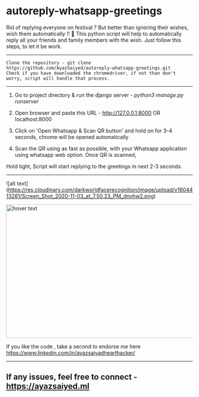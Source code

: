 # autoreply-whatsapp-greetings 


Rid of replying everyone on festival ? But better than ignoring their wishes, wish them automatically !! 💫
This python script will help to automatically reply all your friends and family members with the wish. Just follow this steps, to let it be work.

------------

```
Clone the repository - git clone https://github.com/AyazSaiyed/autoreply-whatsapp-greetings.git
Check if you have downloaded the chromedriver, if not than don't worry, script will handle that process.
```

-----------

1) Go to project directory & run the django server - *python3 manage.py runserver*

2) Open browser and paste this URL - http://127.0.0.1:8000 OR localhost:8000

3) Click on 'Open Whatsapp & Scan QR button' and hold on for 3-4 seconds, chrome will be opened automatically 

4) Scan the QR using as fast as possible, with your Whatsapp application using whatsapp web option.
Once QR is scanned, 

Hold tight, Script will start replying to the greetings in next 2-3 seconds.

------------
![alt text] (https://res.cloudinary.com/darkworldfacerecognition/image/upload/v1604413261/Screen_Shot_2020-11-03_at_7.50.23_PM_dnvhw2.png)


  <img src="https://res.cloudinary.com/darkworldfacerecognition/image/upload/v1604413261/Screen_Shot_2020-11-03_at_7.50.23_PM_dnvhw2.png" width="850" height="360" title="hover text">

If you like the code , take a second to endorse me here 
https://www.linkedin.com/in/ayazsaiyadhearthacker/

-------------------------
If any issues, feel free to connect - https://ayazsaiyed.ml
-------------------------
